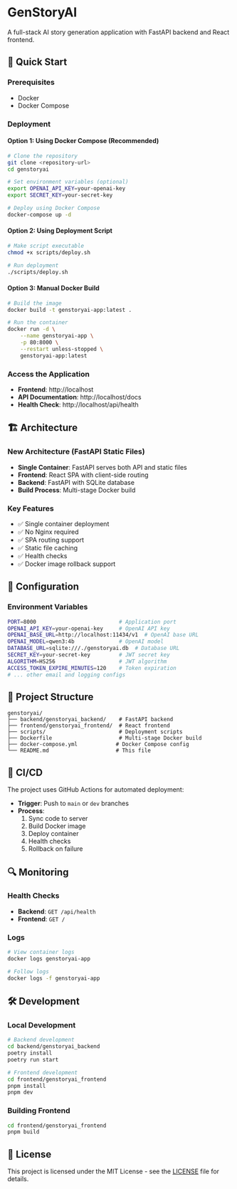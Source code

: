 # GenStoryAI

A full-stack AI story generation application with FastAPI backend and React frontend.

## 🚀 Quick Start

### Prerequisites
- Docker
- Docker Compose

### Deployment

#### Option 1: Using Docker Compose (Recommended)
```bash
# Clone the repository
git clone <repository-url>
cd genstoryai

# Set environment variables (optional)
export OPENAI_API_KEY=your-openai-key
export SECRET_KEY=your-secret-key

# Deploy using Docker Compose
docker-compose up -d
```

#### Option 2: Using Deployment Script
```bash
# Make script executable
chmod +x scripts/deploy.sh

# Run deployment
./scripts/deploy.sh
```

#### Option 3: Manual Docker Build
```bash
# Build the image
docker build -t genstoryai-app:latest .

# Run the container
docker run -d \
    --name genstoryai-app \
    -p 80:8000 \
    --restart unless-stopped \
    genstoryai-app:latest
```

### Access the Application
- **Frontend**: http://localhost
- **API Documentation**: http://localhost/docs
- **Health Check**: http://localhost/api/health

## 🏗️ Architecture

### New Architecture (FastAPI Static Files)
- **Single Container**: FastAPI serves both API and static files
- **Frontend**: React SPA with client-side routing
- **Backend**: FastAPI with SQLite database
- **Build Process**: Multi-stage Docker build

### Key Features
- ✅ Single container deployment
- ✅ No Nginx required
- ✅ SPA routing support
- ✅ Static file caching
- ✅ Health checks
- ✅ Docker image rollback support

## 🔧 Configuration

### Environment Variables
```bash
PORT=8000                          # Application port
OPENAI_API_KEY=your-openai-key     # OpenAI API key
OPENAI_BASE_URL=http://localhost:11434/v1  # OpenAI base URL
OPENAI_MODEL=qwen3:4b              # OpenAI model
DATABASE_URL=sqlite:///./genstoryai.db  # Database URL
SECRET_KEY=your-secret-key         # JWT secret key
ALGORITHM=HS256                    # JWT algorithm
ACCESS_TOKEN_EXPIRE_MINUTES=120    # Token expiration
# ... other email and logging configs
```

## 📁 Project Structure
```
genstoryai/
├── backend/genstoryai_backend/    # FastAPI backend
├── frontend/genstoryai_frontend/  # React frontend
├── scripts/                       # Deployment scripts
├── Dockerfile                     # Multi-stage Docker build
├── docker-compose.yml            # Docker Compose config
└── README.md                     # This file
```

## 🚀 CI/CD

The project uses GitHub Actions for automated deployment:
- **Trigger**: Push to `main` or `dev` branches
- **Process**: 
  1. Sync code to server
  2. Build Docker image
  3. Deploy container
  4. Health checks
  5. Rollback on failure

## 🔍 Monitoring

### Health Checks
- **Backend**: `GET /api/health`
- **Frontend**: `GET /`

### Logs
```bash
# View container logs
docker logs genstoryai-app

# Follow logs
docker logs -f genstoryai-app
```

## 🛠️ Development

### Local Development
```bash
# Backend development
cd backend/genstoryai_backend
poetry install
poetry run start

# Frontend development
cd frontend/genstoryai_frontend
pnpm install
pnpm dev
```

### Building Frontend
```bash
cd frontend/genstoryai_frontend
pnpm build
```

## 📝 License

This project is licensed under the MIT License - see the [LICENSE](LICENSE) file for details.

